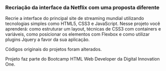### Recriação da interface da Netflix com uma proposta diferente

Recrie a interface do principal site de streaming mundial utilizando tecnologias simples como HTML5, CSS3 e JavaScript. Nesse projeto você aprenderá: como estruturar um layout, técnicas de CSS3 com containers e variáveis, como posicionar os elementos com Flexbox e como utilizar plugins Jquery a favor da sua aplicação. 

Códigos originais do projetos foram alterados.

Projeto faz parte do Bootcamp HTML Web Developer da Digital Innovation One.
